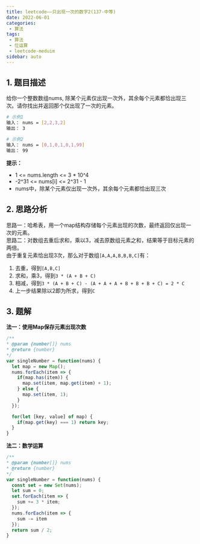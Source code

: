 ```yaml
---
title: leetcode——只出现一次的数字2(137-中等)
date: 2022-06-01
categories:
 - 算法
tags:
 - 算法
 - 位运算
 - leetcode-meduim
sidebar: auto
--- 
```


## 1. 题目描述
给你一个整数数组nums, 除某个元素仅出现一次外，其余每个元素都恰出现三次。请你找出并返回那个仅出现了一次的元素。

```bash
# 示例1
输入： nums = [2,2,3,2]
输出： 3

# 示例2
输入： nums = [0,1,0,1,0,1,99]
输出： 99
```

**提示：**  
- 1 <= nums.length <= 3 * 10^4  
- -2^31 <= nums[i] <= 2^31 - 1  
- nums中，除某个元素仅出现一次外，其余每个元素都恰出现三次

## 2. 思路分析
思路一：哈希表，用一个map结构存储每个元素出现的次数，最终返回仅出现一次的元素。  
思路二：对数组去重后求和，乘以3，减去原数组元素之和，结果等于目标元素的两倍。  
由于重复元素恰出现3次，那么对于数组`[A,A,A,B,B,B,C]`有：  
1. 去重，得到`[A,B,C]`  
2. 求和，乘3，得到`3 * (A + B + C)`
3. 相减，得到`3 * (A + B + C) - (A + A + A + B + B + B + C) = 2 * C`  
4. 上一步结果除以2即为所求，得到`C`

## 3. 题解
**法一：使用Map保存元素出现次数**
```js
/**
* @param {number[]} nums
* @return {number} 
*/
var singleNumber = function(nums) {
  let map = new Map();
  nums.forEach(item => {
    if(map.has(item)) {
      map.set(item, map.get(item) + 1);
    } else {
      map.set(item, 1);
    }
  });

  for(let [key, value] of map) {
    if(map.get(key) === 1) return key;
  }
}
```  

**法二：数学运算**
```js
/**
* @param {number[]} nums
* @return {number} 
*/
var singleNumber = function(nums) {
  const set = new Set(nums);
  let sum = 0;
  set.forEach(item => {
    sum += 3 * item;
  });
  nums.forEach(item => {
    sum -= item
  });
  return sum / 2;
}
```